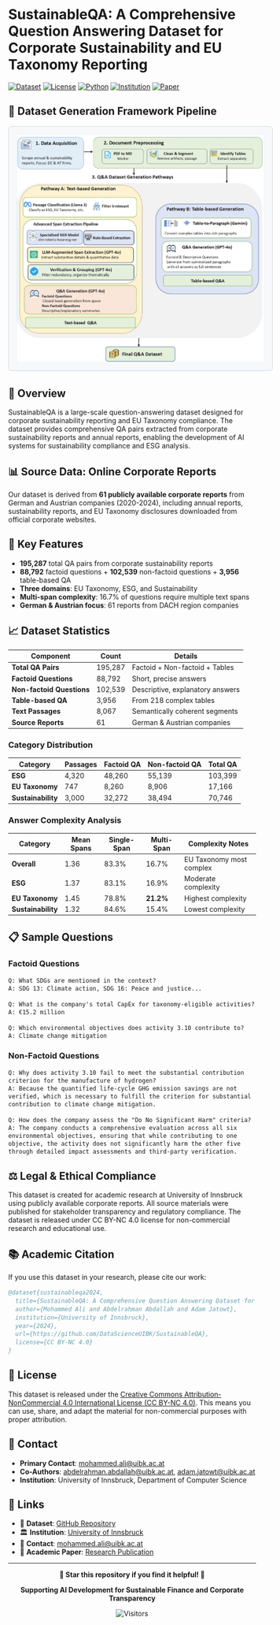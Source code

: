 # SustainableQA: A Comprehensive Question Answering Dataset for Corporate Sustainability and EU Taxonomy Reporting

[![Dataset](https://img.shields.io/badge/Dataset-GitHub-green)](https://github.com/DataScienceUIBK/SustainableQA)
[![License](https://img.shields.io/badge/License-CC%20BY--NC%204.0-blue)](https://creativecommons.org/licenses/by-nc/4.0/)
[![Python](https://img.shields.io/badge/Python-3.8+-blue)](https://www.python.org/downloads/)
[![Institution](https://img.shields.io/badge/Institution-University%20of%20Innsbruck-blue)](https://www.uibk.ac.at/)
[![Paper](https://img.shields.io/badge/Paper-Academic%20Research-orange)](https://github.com/DataScienceUIBK/SustainableQA)

## 🔄 Dataset Generation Framework Pipeline
<div align="center">
  <img src="pipeline_framework.jpg" alt="Pipeline Diagram" style="border: 1px solid #d0d7de; border-radius: 6px; padding: 16px; background-color: #f6f8fa; max-width: 100%;">
</div>

## 📖 Overview

SustainableQA is a large-scale question-answering dataset designed for corporate sustainability reporting and EU Taxonomy compliance. The dataset provides comprehensive QA pairs extracted from corporate sustainability reports and annual reports, enabling the development of AI systems for sustainability compliance and ESG analysis.

## 📊 Source Data: Online Corporate Reports

Our dataset is derived from **61 publicly available corporate reports** from German and Austrian companies (2020-2024), including annual reports, sustainability reports, and EU Taxonomy disclosures downloaded from official corporate websites.

## 🎯 Key Features

- **195,287** total QA pairs from corporate sustainability reports
- **88,792** factoid questions + **102,539** non-factoid questions + **3,956** table-based QA
- **Three domains**: EU Taxonomy, ESG, and Sustainability
- **Multi-span complexity**: 16.7% of questions require multiple text spans
- **German & Austrian focus**: 61 reports from DACH region companies

## 📈 Dataset Statistics

| **Component** | **Count** | **Details** |
|---------------|-----------|-------------|
| **Total QA Pairs** | 195,287 | Factoid + Non-factoid + Tables |
| **Factoid Questions** | 88,792 | Short, precise answers |
| **Non-factoid Questions** | 102,539 | Descriptive, explanatory answers |
| **Table-based QA** | 3,956 | From 218 complex tables |
| **Text Passages** | 8,067 | Semantically coherent segments |
| **Source Reports** | 61 | German & Austrian companies |

### Category Distribution
| **Category** | **Passages** | **Factoid QA** | **Non-factoid QA** | **Total QA** |
|--------------|-------------|----------------|-------------------|--------------|
| **ESG** | 4,320 | 48,260 | 55,139 | 103,399 |
| **EU Taxonomy** | 747 | 8,260 | 8,906 | 17,166 |
| **Sustainability** | 3,000 | 32,272 | 38,494 | 70,746 |

### Answer Complexity Analysis
| **Category** | **Mean Spans** | **Single-Span** | **Multi-Span** | **Complexity Notes** |
|--------------|----------------|-----------------|----------------|-------------------|
| **Overall** | 1.36 | 83.3% | 16.7% | EU Taxonomy most complex |
| **ESG** | 1.37 | 83.1% | 16.9% | Moderate complexity |
| **EU Taxonomy** | 1.45 | 78.8% | **21.2%** | Highest complexity |
| **Sustainability** | 1.32 | 84.6% | 15.4% | Lowest complexity |



## 📋 Sample Questions

### Factoid Questions
```
Q: What SDGs are mentioned in the context?
A: SDG 13: Climate action, SDG 16: Peace and justice...

Q: What is the company's total CapEx for taxonomy-eligible activities?
A: €15.2 million

Q: Which environmental objectives does activity 3.10 contribute to?
A: Climate change mitigation
```

### Non-Factoid Questions
```
Q: Why does activity 3.10 fail to meet the substantial contribution criterion for the manufacture of hydrogen?
A: Because the quantified life-cycle GHG emission savings are not verified, which is necessary to fulfill the criterion for substantial contribution to climate change mitigation.

Q: How does the company assess the "Do No Significant Harm" criteria?
A: The company conducts a comprehensive evaluation across all six environmental objectives, ensuring that while contributing to one objective, the activity does not significantly harm the other five through detailed impact assessments and third-party verification.
```



## ⚖️ Legal & Ethical Compliance

This dataset is created for academic research at University of Innsbruck using publicly available corporate reports. All source materials were published for stakeholder transparency and regulatory compliance. The dataset is released under CC BY-NC 4.0 license for non-commercial research and educational use.



## 📚 Academic Citation

If you use this dataset in your research, please cite our work:

```bibtex
@dataset{sustainableqa2024,
  title={SustainableQA: A Comprehensive Question Answering Dataset for Corporate Sustainability and EU Taxonomy Reporting},
  author={Mohammed Ali and Abdelrahman Abdallah and Adam Jatowt},
  institution={University of Innsbruck},
  year={2024},
  url={https://github.com/DataScienceUIBK/SustainableQA},
  license={CC BY-NC 4.0}
}
```

## 📄 License

This dataset is released under the [Creative Commons Attribution-NonCommercial 4.0 International License (CC BY-NC 4.0)](https://creativecommons.org/licenses/by-nc/4.0/). This means you can use, share, and adapt the material for non-commercial purposes with proper attribution.


## 📧 Contact

- **Primary Contact**: [mohammed.ali@uibk.ac.at](mailto:mohammed.ali@uibk.ac.at)
- **Co-Authors**: [abdelrahman.abdallah@uibk.ac.at](mailto:abdelrahman.abdallah@uibk.ac.at), [adam.jatowt@uibk.ac.at](mailto:adam.jatowt@uibk.ac.at)
- **Institution**: University of Innsbruck, Department of Computer Science

## 🔗 Links

- 💾 **Dataset**: [GitHub Repository](https://github.com/DataScienceUIBK/SustainableQA)
- 🏛️ **Institution**: [University of Innsbruck](https://www.uibk.ac.at/)
- 📧 **Contact**: [mohammed.ali@uibk.ac.at](mailto:mohammed.ali@uibk.ac.at)
- 📄 **Academic Paper**: [Research Publication](https://github.com/DataScienceUIBK/SustainableQA)

---

<div align="center">

**🌟 Star this repository if you find it helpful! 🌟**

**Supporting AI Development for Sustainable Finance and Corporate Transparency**

![Visitors](https://api.visitorbadge.io/api/visitors?path=https%3A%2F%2Fgithub.com%2FDataScienceUIBK%2FSustainableQA&countColor=%23263759)

</div>